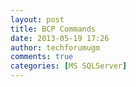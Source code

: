 ```yaml
---
layout: post
title: BCP Commands
date: 2013-05-19 17:26
author: techforumugm
comments: true
categories: [MS SQLServer]
---
```


